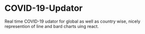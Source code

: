 # COVID-19-Updator
Real time COVID-19 udator for global as well as country wise, nicely represention of line and bard charts uing react.
